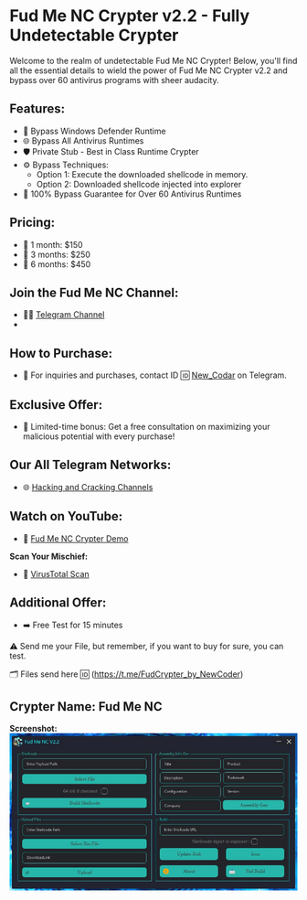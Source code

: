 # Fud Me NC Crypter v2.2 - Fully Undetectable Crypter

Welcome to the realm of undetectable Fud Me NC Crypter! Below, you'll find all the essential details to wield the power of Fud Me NC Crypter v2.2 and bypass over 60 antivirus programs with sheer audacity.

## Features:
- 🚀 Bypass Windows Defender Runtime
- 🌐 Bypass All Antivirus Runtimes
- 🛡️ Private Stub - Best in Class Runtime Crypter
- ⚙️ Bypass Techniques:
  - Option 1: Execute the downloaded shellcode in memory.
  - Option 2: Downloaded shellcode injected into explorer
- 💯 100% Bypass Guarantee for Over 60 Antivirus Runtimes

## Pricing:
- 💼 1 month: $150  
- 💼 3 months: $250  
- 💼 6 months: $450  

## Join the Fud Me NC Channel:
- 🕵️‍♂️ [Telegram Channel](https://t.me/FudCrypter_by_NewCoder)
- 
## How to Purchase:
- 💬 For inquiries and purchases, contact ID 🆔 [New_Codar](https://t.me/New_Codar) on Telegram.

## Exclusive Offer:
- 🎁 Limited-time bonus: Get a free consultation on maximizing your malicious potential with every purchase!

## Our All Telegram Networks:
- 🌐 [Hacking and Cracking Channels](https://t.me/OurAllNetwork)

## Watch on YouTube:
- 🎥 [Fud Me NC Crypter Demo](https://youtu.be/8iz7ASI8daM)

**Scan Your Mischief:**
- 🦠 [VirusTotal Scan](https://virusscan.jotti.org/en-US/filescanjob/meteoriteeor3oc)

## Additional Offer:
- ➡️ Free Test for 15 minutes

⚠️ Send me your File, but remember, if you want to buy for sure, you can test.

🗂 Files send here 🆔 (https://t.me/FudCrypter_by_NewCoder)


## Crypter Name: Fud Me NC


**Screenshot:**
![Screenshot 1](IMG_20240109_141302_784.jpg)
